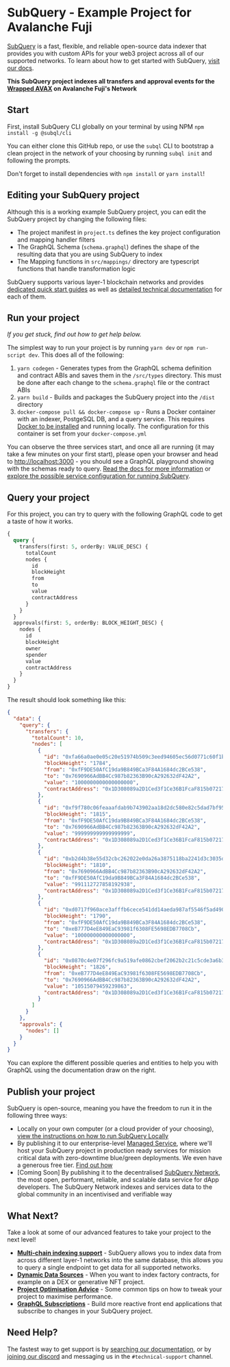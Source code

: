 # SubQuery - Example Project for Avalanche Fuji

[SubQuery](https://subquery.network) is a fast, flexible, and reliable open-source data indexer that provides you with custom APIs for your web3 project across all of our supported networks. To learn about how to get started with SubQuery, [visit our docs](https://academy.subquery.network).

**This SubQuery project indexes all transfers and approval events for the [Wrapped AVAX](https://testnet.snowtrace.io/token/0x1d308089a2d1ced3f1ce36b1fcaf815b07217be3) on Avalanche Fuji's Network**

## Start

First, install SubQuery CLI globally on your terminal by using NPM `npm install -g @subql/cli`

You can either clone this GitHub repo, or use the `subql` CLI to bootstrap a clean project in the network of your choosing by running `subql init` and following the prompts.

Don't forget to install dependencies with `npm install` or `yarn install`!

## Editing your SubQuery project

Although this is a working example SubQuery project, you can edit the SubQuery project by changing the following files:

- The project manifest in `project.ts` defines the key project configuration and mapping handler filters
- The GraphQL Schema (`schema.graphql`) defines the shape of the resulting data that you are using SubQuery to index
- The Mapping functions in `src/mappings/` directory are typescript functions that handle transformation logic

SubQuery supports various layer-1 blockchain networks and provides [dedicated quick start guides](https://academy.subquery.network/quickstart/quickstart.html) as well as [detailed technical documentation](https://academy.subquery.network/build/introduction.html) for each of them.

## Run your project

_If you get stuck, find out how to get help below._

The simplest way to run your project is by running `yarn dev` or `npm run-script dev`. This does all of the following:

1.  `yarn codegen` - Generates types from the GraphQL schema definition and contract ABIs and saves them in the `/src/types` directory. This must be done after each change to the `schema.graphql` file or the contract ABIs
2.  `yarn build` - Builds and packages the SubQuery project into the `/dist` directory
3.  `docker-compose pull && docker-compose up` - Runs a Docker container with an indexer, PostgeSQL DB, and a query service. This requires [Docker to be installed](https://docs.docker.com/engine/install) and running locally. The configuration for this container is set from your `docker-compose.yml`

You can observe the three services start, and once all are running (it may take a few minutes on your first start), please open your browser and head to [http://localhost:3000](http://localhost:3000) - you should see a GraphQL playground showing with the schemas ready to query. [Read the docs for more information](https://academy.subquery.network/run_publish/run.html) or [explore the possible service configuration for running SubQuery](https://academy.subquery.network/run_publish/references.html).

## Query your project

For this project, you can try to query with the following GraphQL code to get a taste of how it works.

```graphql
{
  query {
    transfers(first: 5, orderBy: VALUE_DESC) {
      totalCount
      nodes {
        id
        blockHeight
        from
        to
        value
        contractAddress
      }
    }
  }
  approvals(first: 5, orderBy: BLOCK_HEIGHT_DESC) {
    nodes {
      id
      blockHeight
      owner
      spender
      value
      contractAddress
    }
  }
}
```

The result should look something like this:

```json
{
  "data": {
    "query": {
      "transfers": {
        "totalCount": 10,
        "nodes": [
          {
            "id": "0xfa66a0ae0e05c20e51974b509c3eed94605ec56d0771c60f1bad90ad9ff227ae",
            "blockHeight": "1784",
            "from": "0xfF9DE50AfC19da9B849BCa3F84A1684dc2BCe538",
            "to": "0x7690966AdBB4Cc987b82363B90cA292632dF42A2",
            "value": "1000000000000000000",
            "contractAddress": "0x1D308089a2D1Ced3f1Ce36B1FcaF815b07217be3"
          },
          {
            "id": "0xf9f780c06feaaafdab9b743902aa18d2dc580e82c5dad7bf95a58e7c8aff84bd",
            "blockHeight": "1815",
            "from": "0xfF9DE50AfC19da9B849BCa3F84A1684dc2BCe538",
            "to": "0x7690966AdBB4Cc987b82363B90cA292632dF42A2",
            "value": "999999999999999999",
            "contractAddress": "0x1D308089a2D1Ced3f1Ce36B1FcaF815b07217be3"
          },
          {
            "id": "0xb2d4b38e55d32cbc262022e0da26a3875118ba2241d3c3035df27a355d3c3acf",
            "blockHeight": "1810",
            "from": "0x7690966AdBB4Cc987b82363B90cA292632dF42A2",
            "to": "0xfF9DE50AfC19da9B849BCa3F84A1684dc2BCe538",
            "value": "991112727858192938",
            "contractAddress": "0x1D308089a2D1Ced3f1Ce36B1FcaF815b07217be3"
          },
          {
            "id": "0xd0717f960ace3afffb6cece541dd14aeda987af5546f5ad490ab130cbcfdd1ac",
            "blockHeight": "1790",
            "from": "0xfF9DE50AfC19da9B849BCa3F84A1684dc2BCe538",
            "to": "0xeB777D4eE849EaC93981f6308FE5698EDB7708Cb",
            "value": "100000000000000000",
            "contractAddress": "0x1D308089a2D1Ced3f1Ce36B1FcaF815b07217be3"
          },
          {
            "id": "0x0870c4e07f296fc9a519afe0862cbef2062b2c21c5cde3a6b3c7423e7b2366ce",
            "blockHeight": "1826",
            "from": "0xeB777D4eE849EaC93981f6308FE5698EDB7708Cb",
            "to": "0x7690966AdBB4Cc987b82363B90cA292632dF42A2",
            "value": "10515079459239863",
            "contractAddress": "0x1D308089a2D1Ced3f1Ce36B1FcaF815b07217be3"
          }
        ]
      }
    },
    "approvals": {
      "nodes": []
    }
  }
}
```

You can explore the different possible queries and entities to help you with GraphQL using the documentation draw on the right.

## Publish your project

SubQuery is open-source, meaning you have the freedom to run it in the following three ways:

- Locally on your own computer (or a cloud provider of your choosing), [view the instructions on how to run SubQuery Locally](https://academy.subquery.network/run_publish/run.html)
- By publishing it to our enterprise-level [Managed Service](https://managedservice.subquery.network), where we'll host your SubQuery project in production ready services for mission critical data with zero-downtime blue/green deployments. We even have a generous free tier. [Find out how](https://academy.subquery.network/run_publish/publish.html)
- [Coming Soon] By publishing it to the decentralised [SubQuery Network](https://subquery.network/network), the most open, performant, reliable, and scalable data service for dApp developers. The SubQuery Network indexes and services data to the global community in an incentivised and verifiable way

## What Next?

Take a look at some of our advanced features to take your project to the next level!

- [**Multi-chain indexing support**](https://academy.subquery.network/build/multi-chain.html) - SubQuery allows you to index data from across different layer-1 networks into the same database, this allows you to query a single endpoint to get data for all supported networks.
- [**Dynamic Data Sources**](https://academy.subquery.network/build/dynamicdatasources.html) - When you want to index factory contracts, for example on a DEX or generative NFT project.
- [**Project Optimisation Advice**](https://academy.subquery.network/build/optimisation.html) - Some common tips on how to tweak your project to maximise performance.
- [**GraphQL Subscriptions**](https://academy.subquery.network/run_publish/subscription.html) - Build more reactive front end applications that subscribe to changes in your SubQuery project.

## Need Help?

The fastest way to get support is by [searching our documentation](https://academy.subquery.network), or by [joining our discord](https://discord.com/invite/subquery) and messaging us in the `#technical-support` channel.
